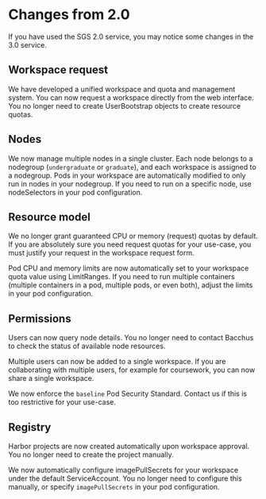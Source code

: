 # Changes from 2.0

If you have used the SGS 2.0 service, you may notice some changes in the 3.0
service.

## Workspace request

We have developed a unified workspace and quota and management system. You can
now request a workspace directly from the web interface. You no longer need to
create UserBootstrap objects to create resource quotas.

## Nodes

We now manage multiple nodes in a single cluster. Each node belongs to a
nodegroup (`undergraduate` or `graduate`), and each workspace is assigned to a
nodegroup. Pods in your workspace are automatically modified to only run in
nodes in your nodegroup. If you need to run on a specific node, use
nodeSelectors in your pod configuration.

## Resource model

We no longer grant guaranteed CPU or memory (request) quotas by default. If you
are absolutely sure you need request quotas for your use-case, you must justify
your request in the workspace request form.

Pod CPU and memory limits are now automatically set to your workspace quota
value using LimitRanges. If you need to run multiple containers (multiple
containers in a pod, multiple pods, or even both), adjust the limits in your pod
configuration.

## Permissions

Users can now query node details. You no longer need to contact Bacchus to check
the status of available node resources.

Multiple users can now be added to a single workspace. If you are collaborating
with multiple users, for example for coursework, you can now share a single
workspace.

We now enforce the `baseline` Pod Security Standard. Contact us if this is too
restrictive for your use-case.

## Registry

Harbor projects are now created automatically upon workspace approval. You no
longer need to create the project manually.

We now automatically configure imagePullSecrets for your workspace under the
default ServiceAccount. You no longer need to configure this manually, or
specify `imagePullSecrets` in your pod configuration.
